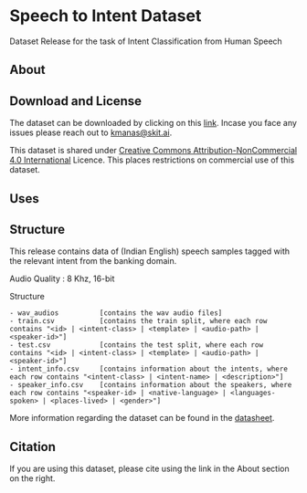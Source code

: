 # Speech to Intent Dataset
Dataset Release for the task of Intent Classification from Human Speech

## About



## Download and License

The dataset can be downloaded by clicking on this [link](https://speech-to-intent-dataset.s3.ap-south-1.amazonaws.com/speech-to-intent.zip). Incase you face any issues please reach out to kmanas@skit.ai.

This dataset is shared under [Creative Commons Attribution-NonCommercial 4.0 International](https://creativecommons.org/licenses/by-nc/4.0/) Licence. This places restrictions on commercial use of this dataset.

## Uses



## Structure

This release contains data of (Indian English) speech samples tagged with the relevant intent from the banking domain.

Audio Quality : 8 Khz, 16-bit

Structure

```
- wav_audios          [contains the wav audio files]
- train.csv           [contains the train split, where each row contains "<id> | <intent-class> | <template> | <audio-path> | <speaker-id>"]
- test.csv            [contains the test split, where each row contains "<id> | <intent-class> | <template> | <audio-path> | <speaker-id>"]
- intent_info.csv     [contains information about the intents, where each row contains "<intent-class> | <intent-name> | <description>"]
- speaker_info.csv    [contains information about the speakers, where each row contains "<speaker-id> | <native-language> | <languages-spoken> | <places-lived> | <gender>"]

```

More information regarding the dataset can be found in the [datasheet](./datasheet.md).

## Citation

If you are using this dataset, please cite using the link in the About section on the right.
